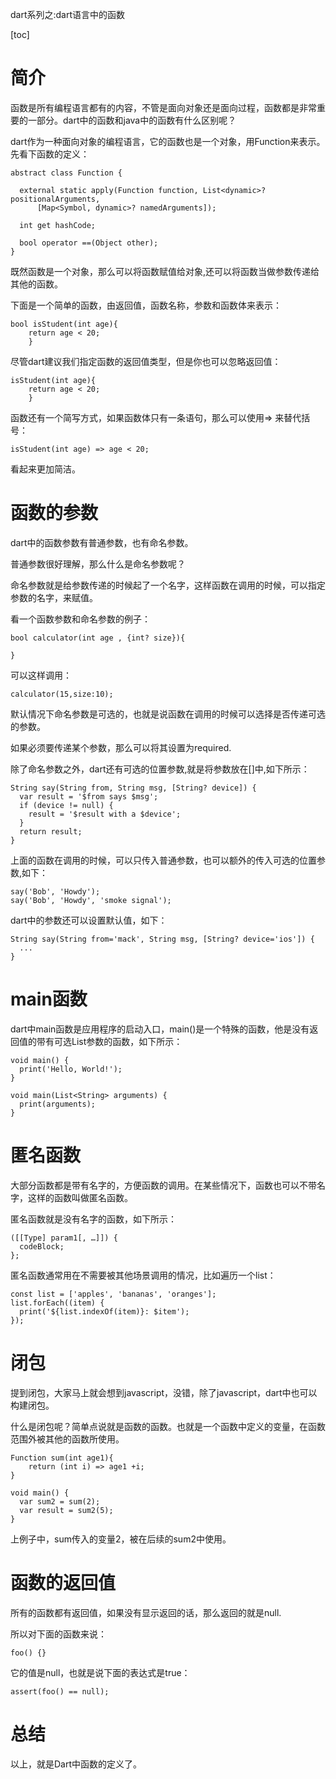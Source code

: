 dart系列之:dart语言中的函数

[toc]

# 简介

函数是所有编程语言都有的内容，不管是面向对象还是面向过程，函数都是非常重要的一部分。dart中的函数和java中的函数有什么区别呢？

dart作为一种面向对象的编程语言，它的函数也是一个对象，用Function来表示。先看下函数的定义：

```
abstract class Function {
  
  external static apply(Function function, List<dynamic>? positionalArguments,
      [Map<Symbol, dynamic>? namedArguments]);

  int get hashCode;

  bool operator ==(Object other);
}
```

既然函数是一个对象，那么可以将函数赋值给对象,还可以将函数当做参数传递给其他的函数。

下面是一个简单的函数，由返回值，函数名称，参数和函数体来表示：

```
bool isStudent(int age){
    return age < 20;
    }
```

尽管dart建议我们指定函数的返回值类型，但是你也可以忽略返回值：

```
isStudent(int age){
    return age < 20;
    }
```

函数还有一个简写方式，如果函数体只有一条语句，那么可以使用=> 来替代括号：

```
isStudent(int age) => age < 20;
```

看起来更加简洁。

# 函数的参数

dart中的函数参数有普通参数，也有命名参数。

普通参数很好理解，那么什么是命名参数呢？

命名参数就是给参数传递的时候起了一个名字，这样函数在调用的时候，可以指定参数的名字，来赋值。

看一个函数参数和命名参数的例子：

```
bool calculator(int age , {int? size}){

}

```

可以这样调用：

```
calculator(15,size:10);
```

默认情况下命名参数是可选的，也就是说函数在调用的时候可以选择是否传递可选的参数。

如果必须要传递某个参数，那么可以将其设置为required.

除了命名参数之外，dart还有可选的位置参数,就是将参数放在[]中,如下所示：

```
String say(String from, String msg, [String? device]) {
  var result = '$from says $msg';
  if (device != null) {
    result = '$result with a $device';
  }
  return result;
}
```

上面的函数在调用的时候，可以只传入普通参数，也可以额外的传入可选的位置参数,如下：

```
say('Bob', 'Howdy');
say('Bob', 'Howdy', 'smoke signal');
```

dart中的参数还可以设置默认值，如下：

```
String say(String from='mack', String msg, [String? device='ios']) {
  ...
}
```

# main函数

dart中main函数是应用程序的启动入口，main()是一个特殊的函数，他是没有返回值的带有可选List<String>参数的函数，如下所示：

```
void main() {
  print('Hello, World!');
}
```

```
void main(List<String> arguments) {
  print(arguments);
}
```

# 匿名函数

大部分函数都是带有名字的，方便函数的调用。在某些情况下，函数也可以不带名字，这样的函数叫做匿名函数。

匿名函数就是没有名字的函数，如下所示：

```
([[Type] param1[, …]]) {
  codeBlock;
};
```

匿名函数通常用在不需要被其他场景调用的情况，比如遍历一个list：

```
const list = ['apples', 'bananas', 'oranges'];
list.forEach((item) {
  print('${list.indexOf(item)}: $item');
});
```

# 闭包

提到闭包，大家马上就会想到javascript，没错，除了javascript，dart中也可以构建闭包。

什么是闭包呢？简单点说就是函数的函数。也就是一个函数中定义的变量，在函数范围外被其他的函数所使用。

```
Function sum(int age1){
    return (int i) => age1 +i; 
}

void main() {
  var sum2 = sum(2);
  var result = sum2(5);
}
```

上例子中，sum传入的变量2，被在后续的sum2中使用。

# 函数的返回值

所有的函数都有返回值，如果没有显示返回的话，那么返回的就是null.

所以对下面的函数来说：

```
foo() {}

```
它的值是null，也就是说下面的表达式是true：

```
assert(foo() == null);
```

# 总结

以上，就是Dart中函数的定义了。










